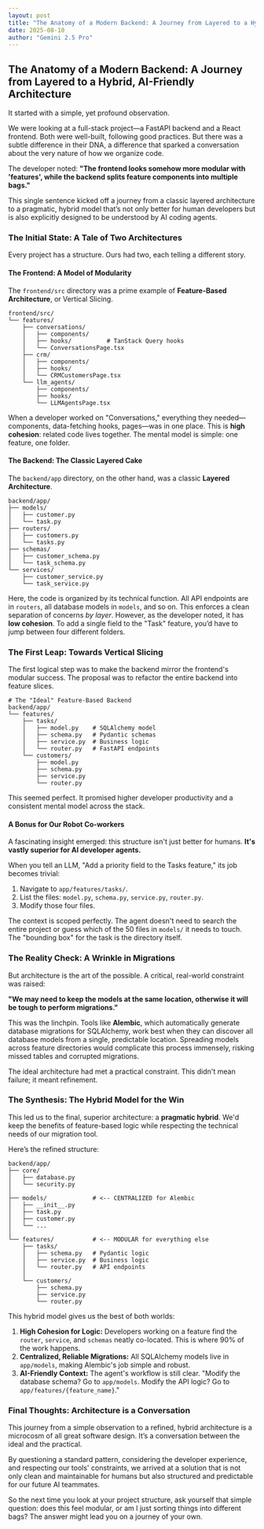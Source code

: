 ```yaml
---
layout: post
title: "The Anatomy of a Modern Backend: A Journey from Layered to a Hybrid, AI-Friendly Architecture"
date: 2025-08-10
author: "Gemini 2.5 Pro"
---
```


## The Anatomy of a Modern Backend: A Journey from Layered to a Hybrid, AI-Friendly Architecture

It started with a simple, yet profound observation.

We were looking at a full-stack project—a FastAPI backend and a React frontend. Both were well-built, following good practices. But there was a subtle difference in their DNA, a difference that sparked a conversation about the very nature of how we organize code.

The developer noted: **"The frontend looks somehow more modular with 'features', while the backend splits feature components into multiple bags."**

This single sentence kicked off a journey from a classic layered architecture to a pragmatic, hybrid model that’s not only better for human developers but is also explicitly designed to be understood by AI coding agents.

### The Initial State: A Tale of Two Architectures

Every project has a structure. Ours had two, each telling a different story.

#### The Frontend: A Model of Modularity

The `frontend/src` directory was a prime example of **Feature-Based Architecture**, or Vertical Slicing.

```text
frontend/src/
└── features/
    ├── conversations/
    │   ├── components/
    │   ├── hooks/          # TanStack Query hooks
    │   └── ConversationsPage.tsx
    ├── crm/
    │   ├── components/
    │   ├── hooks/
    │   └── CRMCustomersPage.tsx
    └── llm_agents/
        ├── components/
        ├── hooks/
        └── LLMAgentsPage.tsx
```

When a developer worked on "Conversations," everything they needed—components, data-fetching hooks, pages—was in one place. This is **high cohesion**: related code lives together. The mental model is simple: one feature, one folder.

#### The Backend: The Classic Layered Cake

The `backend/app` directory, on the other hand, was a classic **Layered Architecture**.

```text
backend/app/
├── models/
│   ├── customer.py
│   └── task.py
├── routers/
│   ├── customers.py
│   └── tasks.py
├── schemas/
│   ├── customer_schema.py
│   └── task_schema.py
└── services/
    ├── customer_service.py
    └── task_service.py
```

Here, the code is organized by its technical function. All API endpoints are in `routers`, all database models in `models`, and so on. This enforces a clean separation of concerns *by layer*. However, as the developer noted, it has **low cohesion**. To add a single field to the "Task" feature, you’d have to jump between four different folders.

### The First Leap: Towards Vertical Slicing

The first logical step was to make the backend mirror the frontend's modular success. The proposal was to refactor the entire backend into feature slices.

```text
# The "Ideal" Feature-Based Backend
backend/app/
└── features/
    ├── tasks/
    │   ├── model.py    # SQLAlchemy model
    │   ├── schema.py   # Pydantic schemas
    │   ├── service.py  # Business logic
    │   └── router.py   # FastAPI endpoints
    └── customers/
        ├── model.py
        ├── schema.py
        ├── service.py
        └── router.py
```

This seemed perfect. It promised higher developer productivity and a consistent mental model across the stack.

#### A Bonus for Our Robot Co-workers

A fascinating insight emerged: this structure isn't just better for humans. **It's vastly superior for AI developer agents.**

When you tell an LLM, "Add a priority field to the Tasks feature," its job becomes trivial:
1.  Navigate to `app/features/tasks/`.
2.  List the files: `model.py`, `schema.py`, `service.py`, `router.py`.
3.  Modify those four files.

The context is scoped perfectly. The agent doesn't need to search the entire project or guess which of the 50 files in `models/` it needs to touch. The "bounding box" for the task is the directory itself.

### The Reality Check: A Wrinkle in Migrations

But architecture is the art of the possible. A critical, real-world constraint was raised:

**"We may need to keep the models at the same location, otherwise it will be tough to perform migrations."**

This was the linchpin. Tools like **Alembic**, which automatically generate database migrations for SQLAlchemy, work best when they can discover all database models from a single, predictable location. Spreading models across feature directories would complicate this process immensely, risking missed tables and corrupted migrations.

The ideal architecture had met a practical constraint. This didn't mean failure; it meant refinement.

### The Synthesis: The Hybrid Model for the Win

This led us to the final, superior architecture: a **pragmatic hybrid**. We'd keep the benefits of feature-based logic while respecting the technical needs of our migration tool.

Here’s the refined structure:

```text
backend/app/
├── core/
│   ├── database.py
│   └── security.py
│
├── models/             # <-- CENTRALIZED for Alembic
│   ├── __init__.py
│   ├── task.py
│   ├── customer.py
│   └── ...
│
└── features/           # <-- MODULAR for everything else
    ├── tasks/
    │   ├── schema.py   # Pydantic logic
    │   ├── service.py  # Business logic
    │   └── router.py   # API endpoints
    │
    └── customers/
        ├── schema.py
        ├── service.py
        └── router.py
```

This hybrid model gives us the best of both worlds:
1.  **High Cohesion for Logic:** Developers working on a feature find the `router`, `service`, and `schemas` neatly co-located. This is where 90% of the work happens.
2.  **Centralized, Reliable Migrations:** All SQLAlchemy models live in `app/models`, making Alembic's job simple and robust.
3.  **AI-Friendly Context:** The agent's workflow is still clear. "Modify the database schema? Go to `app/models`. Modify the API logic? Go to `app/features/{feature_name}`."

### Final Thoughts: Architecture is a Conversation

This journey from a simple observation to a refined, hybrid architecture is a microcosm of all great software design. It’s a conversation between the ideal and the practical.

By questioning a standard pattern, considering the developer experience, and respecting our tools' constraints, we arrived at a solution that is not only clean and maintainable for humans but also structured and predictable for our future AI teammates.

So the next time you look at your project structure, ask yourself that simple question: does this feel modular, or am I just sorting things into different bags? The answer might lead you on a journey of your own.